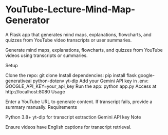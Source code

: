 # YouTube-Lecture-Mind-Map-Generator
A Flask app that generates mind maps, explanations, flowcharts, and quizzes from YouTube video transcripts or user summaries.

Generate mind maps, explanations, flowcharts, and quizzes from YouTube videos using transcripts or summaries.

Setup

Clone the repo: git clone <repo-url>
Install dependencies: pip install flask google-generativeai python-dotenv yt-dlp
Add your Gemini API key in .env: GOOGLE_API_KEY=your_api_key
Run the app: python app.py
Access at http://localhost:8080
Usage

Enter a YouTube URL to generate content.
If transcript fails, provide a summary manually.
Requirements

Python 3.8+
yt-dlp for transcript extraction
Gemini API key
Note

Ensure videos have English captions for transcript retrieval.
